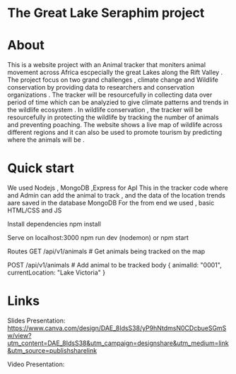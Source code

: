# The Great Lake Seraphim project

# About
This is a website project with an Animal tracker that moniters animal movement across Africa escpecially the great Lakes along the Rift Valley .
The project focus on two grand challenges , climate change and Wildlife conservation by providing data to researchers and conservation organizations . The tracker will be resourcefully in collecting data over period of time which can be analyzied to give climate patterns and trends in the wildlife ecosystem . In wildlife conservation , the tracker will be resourcefully in protecting the wildlife by tracking the number of animals and preventing poaching.  The website shows a live map of wildlife across different regions and it can also be used to promote tourism by  predicting  where the animals will be .

# Quick start 
We used Nodejs , MongoDB ,Express for ApI 
This in the tracker code where and Admin can add the animal to track , and the data of the location trends aare saved in the database MongoDB
For the from end we used , basic HTML/CSS and JS

Install dependencies
npm install

Serve on localhost:3000
npm run dev (nodemon)
or
npm start

Routes
GET    /api/v1/animals # Get animals being tracked on the map

POST   /api/v1/animals # Add animal to be tracked 
body { animalId: "0001", currentLocation: "Lake Victoria" }


# Links 


Slides Presentation:  https://www.canva.com/design/DAE_8IdsS38/yP9hNtdmsN0CDcbueSGmSw/view?utm_content=DAE_8IdsS38&utm_campaign=designshare&utm_medium=link&utm_source=publishsharelink   

Video Presentation:










